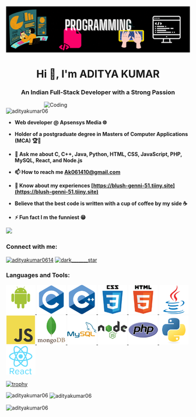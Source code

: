 ![logo](https://github.com/AdityaKumar06/AdityaKumar06/blob/main/codebanner.gif)
<h1 align="center">Hi 👋, I'm ADITYA KUMAR</h1>
<h3 align="center">An Indian Full-Stack Developer with a Strong Passion</h3>
<img align="right" alt="Coding" width="400" src="https://media2.giphy.com/media/zhYSVCirREeIZtONCI/giphy.gif">

<p align="left"> <img src="https://komarev.com/ghpvc/?username=adityakumar06&label=Profile%20views&color=0e75b6&style=flat" alt="adityakumar06" /> </p>

- **Web developer @ Apsensys Media 🌐**


- **Holder of a postgraduate degree in Masters of Computer Applications (MCA) 🏆🥇**


- **💬 Ask me about C, C++, Java, Python, HTML, CSS, JavaScript, PHP, MySQL, React, and Node.js**
  

- **📫 How to reach me <strong>Ak061410@gmail.com</strong>**
  

- **📄 Know about my experiences [https://blush-genni-51.tiiny.site](https://blush-genni-51.tiiny.site)**


- **Believe that the best code is written with a cup of coffee by my side ☕**


- **⚡ Fun fact I m the funniest 😁**



<p align="left">
   <img src="https://user-images.githubusercontent.com/74038190/225813708-98b745f2-7d22-48cf-9150-083f1b00d6c9.gif" width="500">
   <h3 align="left">Connect with me:</h3>
<a href="https://linkedin.com/in/adityakumar0614" target="blank"><img align="center" src="https://raw.githubusercontent.com/rahuldkjain/github-profile-readme-generator/master/src/images/icons/Social/linked-in-alt.svg" alt="adityakumar0614" height="30" width="40" /></a>
<a href="https://instagram.com/dark_______star" target="blank"><img align="center" src="https://raw.githubusercontent.com/rahuldkjain/github-profile-readme-generator/master/src/images/icons/Social/instagram.svg" alt="dark_______star" height="30" width="40" /></a>
</p>


<h3 align="left">Languages and Tools:</h3>
<p align="left"> <a href="https://developer.android.com" target="_blank" rel="noreferrer"> <img src="https://raw.githubusercontent.com/devicons/devicon/master/icons/android/android-original-wordmark.svg" alt="android" width="80" height="80"/> </a> <a href="https://www.cprogramming.com/" target="_blank" rel="noreferrer"> <img src="https://raw.githubusercontent.com/devicons/devicon/master/icons/c/c-original.svg" alt="c" width="80" height="80"/> </a> <a href="https://www.w3schools.com/cpp/" target="_blank" rel="noreferrer"> <img src="https://raw.githubusercontent.com/devicons/devicon/master/icons/cplusplus/cplusplus-original.svg" alt="cplusplus" width="80" height="80"/> </a> <a href="https://www.w3schools.com/css/" target="_blank" rel="noreferrer"> <img src="https://raw.githubusercontent.com/devicons/devicon/master/icons/css3/css3-original-wordmark.svg" alt="css3" width="80" height="80"/> </a> <a href="https://www.w3.org/html/" target="_blank" rel="noreferrer"> <img src="https://raw.githubusercontent.com/devicons/devicon/master/icons/html5/html5-original-wordmark.svg" alt="html5" width="80" height="80"/> </a> <a href="https://www.java.com" target="_blank" rel="noreferrer"> <img src="https://raw.githubusercontent.com/devicons/devicon/master/icons/java/java-original.svg" alt="java" width="80" height="80"/> </a> <a href="https://developer.mozilla.org/en-US/docs/Web/JavaScript" target="_blank" rel="noreferrer"> <img src="https://raw.githubusercontent.com/devicons/devicon/master/icons/javascript/javascript-original.svg" alt="javascript" width="80" height="80"/> </a> <a href="https://www.mongodb.com/" target="_blank" rel="noreferrer"> <img src="https://raw.githubusercontent.com/devicons/devicon/master/icons/mongodb/mongodb-original-wordmark.svg" alt="mongodb" width="80" height="80"/> </a> <a href="https://www.mysql.com/" target="_blank" rel="noreferrer"> <img src="https://raw.githubusercontent.com/devicons/devicon/master/icons/mysql/mysql-original-wordmark.svg" alt="mysql" width="80" height="80"/> </a> <a href="https://nodejs.org" target="_blank" rel="noreferrer"> <img src="https://raw.githubusercontent.com/devicons/devicon/master/icons/nodejs/nodejs-original-wordmark.svg" alt="nodejs" width="80" height="80"/> </a> <a href="https://www.php.net" target="_blank" rel="noreferrer"> <img src="https://raw.githubusercontent.com/devicons/devicon/master/icons/php/php-original.svg" alt="php" width="80" height="80"/> </a> <a href="https://www.python.org" target="_blank" rel="noreferrer"> <img src="https://raw.githubusercontent.com/devicons/devicon/master/icons/python/python-original.svg" alt="python" width="80" height="80"/> </a> <a href="https://reactjs.org/" target="_blank" rel="noreferrer"> <img src="https://raw.githubusercontent.com/devicons/devicon/master/icons/react/react-original-wordmark.svg" alt="react" width="80" height="80"/> </a> </p>


<!--[![trophy](https://github-profile-trophy.vercel.app/?username=AdityaKumar06)](https://github.com/ryo-ma/github-profile-trophy)-->

[![trophy](https://github-profile-trophy.vercel.app/?username=AdityaKumar06&theme=onedark)](https://github.com/ryo-ma/github-profile-trophy)


<p><img align="left" src="https://github-readme-stats.vercel.app/api/top-langs?username=adityakumar06&show_icons=true&locale=en&layout=compact" alt="adityakumar06" /></p>

<p>&nbsp;<img align="center" src="https://github-readme-stats.vercel.app/api?username=adityakumar06&show_icons=true&locale=en" alt="adityakumar06" /></p>

<p><img align="center" src="https://github-readme-streak-stats.herokuapp.com/?user=adityakumar06&" alt="adityakumar06" /></p>



